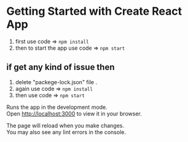 # Getting Started with Create React App
 1. first use code => `npm install`
 2. then to start the app use code => `npm start`

## if get any kind of issue then 
 1. delete "packege-lock.json" file .
 2. again use code => `npm install`
 3. then use code => `npm start`



Runs the app in the development mode.\
Open [http://localhost:3000](http://localhost:3000) to view it in your browser.

The page will reload when you make changes.\
You may also see any lint errors in the console.
